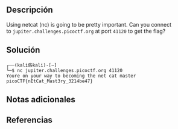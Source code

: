 ## Descripción
Using netcat (nc) is going to be pretty important. Can you connect to `jupiter.challenges.picoctf.org` at port `41120` to get the flag?

## Solución
```bash()
┌──(kali㉿kali)-[~]
└─$ nc jupiter.challenges.picoctf.org 41120          
Youre on your way to becoming the net cat master
picoCTF{nEtCat_Mast3ry_3214be47}     
```

## Notas adicionales

## Referencias 